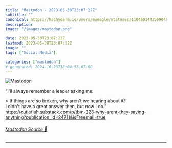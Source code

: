 ```yaml
---
title: "Mastodon - 2023-05-30T23:07:22Z"
subtitle: ""
canonical: https://hachyderm.io/users/mweagle/statuses/110460144356904852
description:
image: "/images/mastodon.png"

date: 2023-05-30T23:07:22Z
lastmod: 2023-05-30T23:07:22Z
image: ""
tags: ["Social Media"]

categories: ["mastodon"]
# generated: 2024-10-23T18:04:53-07:00
---
```

![Mastodon](/images/mastodon.png)

<p>“I&#39;ll always remember a leader asking me:</p><p>&gt; If things are so broken, why aren&#39;t we hearing about it?<br />I didn&#39;t have a great answer then, but now I do.”<br /><a href="https://cutlefish.substack.com/p/tbm-223-why-arent-they-saying-anything?publication_id=24711&amp;isFreemail=true" target="_blank" rel="nofollow noopener noreferrer" translate="no"><span class="invisible">https://</span><span class="ellipsis">cutlefish.substack.com/p/tbm-2</span><span class="invisible">23-why-arent-they-saying-anything?publication_id=24711&amp;isFreemail=true</span></a></p>


###### [Mastodon Source 🐘](https://hachyderm.io/@mweagle/110460144356904852)

___
